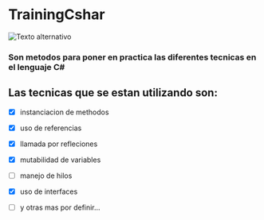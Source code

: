 
# TrainingCshar 
![Texto alternativo](https://upload.wikimedia.org/wikipedia/commons/thumb/4/4f/Csharp_Logo.png/245px-Csharp_Logo.png)
### Son metodos para poner en practica las diferentes tecnicas en el lenguaje C#
  
## Las tecnicas que se estan utilizando son:
* [X] instanciacion de methodos
* [X] uso de referencias
* [X] llamada por refleciones
* [X] mutabilidad de variables
* [ ] manejo de hilos
* [X] uso de interfaces
* [ ] y otras mas por definir...


 
